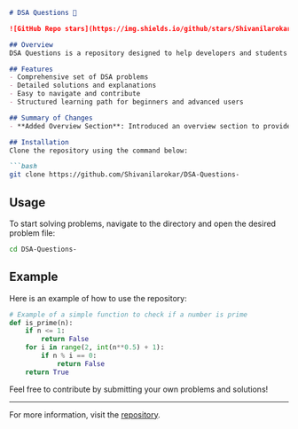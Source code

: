 ```markdown
# DSA Questions 🤖

![GitHub Repo stars](https://img.shields.io/github/stars/Shivanilarokar/DSA-Questions-) ![GitHub forks](https://img.shields.io/github/forks/Shivanilarokar/DSA-Questions-) ![GitHub issues](https://img.shields.io/github/issues/Shivanilarokar/DSA-Questions-)

## Overview
DSA Questions is a repository designed to help developers and students master Data Structures and Algorithms through a collection of problems and solutions.

## Features
- Comprehensive set of DSA problems
- Detailed solutions and explanations
- Easy to navigate and contribute
- Structured learning path for beginners and advanced users

## Summary of Changes
- **Added Overview Section**: Introduced an overview section to provide a clear introduction to the repository and its purpose.

## Installation
Clone the repository using the command below:

```bash
git clone https://github.com/Shivanilarokar/DSA-Questions-
```

## Usage
To start solving problems, navigate to the directory and open the desired problem file:

```bash
cd DSA-Questions-
```

## Example
Here is an example of how to use the repository:

```python
# Example of a simple function to check if a number is prime
def is_prime(n):
    if n <= 1:
        return False
    for i in range(2, int(n**0.5) + 1):
        if n % i == 0:
            return False
    return True
```

Feel free to contribute by submitting your own problems and solutions!

---

For more information, visit the [repository](https://github.com/Shivanilarokar/DSA-Questions-).
```